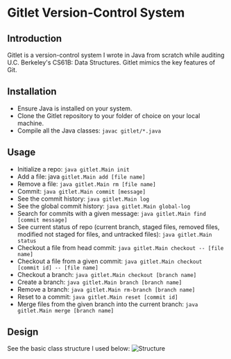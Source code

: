 # Gitlet Version-Control System

## Introduction
Gitlet is a version-control system I wrote in Java from scratch
while auditing U.C. Berkeley's CS61B: Data Structures.
Gitlet mimics the key features of Git.

## Installation
- Ensure Java is installed on your system.
- Clone the Gitlet repository to your folder of choice on your local machine.
- Compile all the Java classes:
```javac gitlet/*.java```

## Usage
- Initialize a repo: ```java gitlet.Main init```
- Add a file: java ```gitlet.Main add [file name]```
- Remove a file: ```java gitlet.Main rm [file name]```
- Commit: ```java gitlet.Main commit [message]```
- See the commit history: ```java gitlet.Main log```
- See the global commit history: ```java gitlet.Main global-log```
- Search for commits with a given message:
```java gitlet.Main find [commit message]```
- See current status of repo (current branch, staged files, removed files, modified not staged for files, and untracked files):
```java gitlet.Main status```
- Checkout a file from head commit:
```java gitlet.Main checkout -- [file name]```
- Checkout a file from a given commit:
```java gitlet.Main checkout [commit id] -- [file name]```
- Checkout a branch:
```java gitlet.Main checkout [branch name]```
- Create a branch:
```java gitlet.Main branch [branch name]```
- Remove a branch:
```java gitlet.Main rm-branch [branch name]```
- Reset to a commit:
```java gitlet.Main reset [commit id]```
- Merge files from the given branch into the current branch:
```java gitlet.Main merge [branch name]```

## Design
See the basic class structure I used below:
![Structure](https://github.com/konishdutta/cs61b/blob/ed54a1c604c3afb857d2fae143f8da15dfebbf30/proj2/imgs/class_structure.png "Structure")





